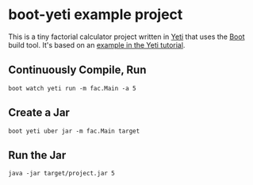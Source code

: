 # boot-yeti example project

This is a tiny factorial calculator project written in [Yeti] that
uses the [Boot] build tool.  It's based on an
[example in the Yeti tutorial](http://dot.planet.ee/yeti/intro.html#public-classes).

## Continuously Compile, Run

    boot watch yeti run -m fac.Main -a 5

## Create a Jar

    boot yeti uber jar -m fac.Main target

## Run the Jar

    java -jar target/project.jar 5

[Boot]: http://boot-clj.com/
[Yeti]: http://mth.github.io/yeti/
